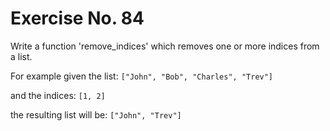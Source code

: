 # Exercise No. 84

Write a function 'remove_indices' which removes one or more indices from a list.

For example given the list:
    `["John", "Bob", "Charles", "Trev"]`

and the indices:
    `[1, 2]`

the resulting list will be:
    `["John", "Trev"]`